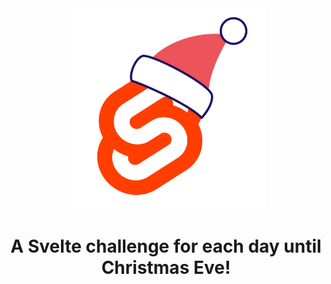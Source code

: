 <div align="center">
    <img style="width:20rem" src="https://raw.githubusercontent.com/bobthered/advent-of-svelte/main/.github/santa-svelte.0521f016.png">
    <h1 class="mb-4 max-w-2xl text-4xl font-extrabold leading-none md:text-5xl xl:text-6xl text-white relative" data-svelte-h="svelte-67rqb4">A Svelte challenge for each day until Christmas Eve!</h1>
</div>